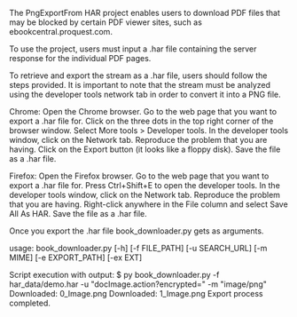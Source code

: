 The PngExportFrom HAR project enables users to download PDF files that may be blocked by certain PDF
viewer sites, such as ebookcentral.proquest.com.

To use the project, users must input a .har file containing the server response for the individual PDF pages. 

To retrieve and export the stream as a .har file, users should follow the steps provided.
It is important to note that the stream must be analyzed using the developer tools network tab in order to convert it into a PNG file.

Chrome:
    Open the Chrome browser.
    Go to the web page that you want to export a .har file for.
    Click on the three dots in the top right corner of the browser window.
    Select More tools > Developer tools.
    In the developer tools window, click on the Network tab.
    Reproduce the problem that you are having.
    Click on the Export button (it looks like a floppy disk).
    Save the file as a .har file.

Firefox:
    Open the Firefox browser.
    Go to the web page that you want to export a .har file for.
    Press Ctrl+Shift+E to open the developer tools.
    In the developer tools window, click on the Network tab.
    Reproduce the problem that you are having.
    Right-click anywhere in the File column and select Save All As HAR.
    Save the file as a .har file.

Once you export the .har file book_downloader.py gets as arguments.

usage: book_downloader.py [-h] [-f FILE_PATH] [-u SEARCH_URL] [-m MIME] [-e EXPORT_PATH] [-ex EXT]

Script execution with output:
$ py book_downloader.py -f har_data/demo.har -u "docImage.action?encrypted=" -m "image/png"
Downloaded: 0_Image.png
Downloaded: 1_Image.png
Export process completed.
